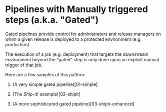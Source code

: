 # Pipelines with Manually triggered steps (a.k.a. "Gated")

Gated pipelines provide control for administrators and release managers on *when* a given release is deployed to a protected environment (e.g. production).

The execution of a job (e.g. deployment) that targets the downstream environment beyond the "gated" step is only done upon an explicit manual trigger of that job.

Here are a few samples of this pattern:

1. (A very simple gated pipeline)[01-simple]  

1. (The _Ship-it!_ example)[02-shipit]  

1. (A more sophisticated gated pipeline)[03-shipit-enhanced]  
